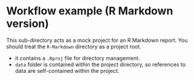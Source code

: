 # Workflow example (R Markdown version)

This sub-directory acts as a mock project for an R Markdown report. You should treat the `R-Markdown` directory as a project root. 

- it contains a `.Rproj` file for directory management.
- `data` folder is contained within the project directory, so references to data are self-contained within the project. 